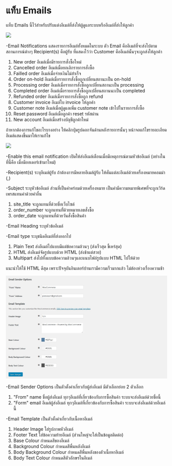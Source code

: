 # แท็บ Emails

แท็บ Emails นี้ไว้สำหรับปรับแต่งอีเมล์ที่ส่งให้ผู้ดูแลระบบหรืออีเมล์ที่ส่งให้ลูกค้า

![](blob:https://www.gitbook.com/298703f1-ef1c-4be1-9d30-5df8c28c65ac)

-Email Notifications แสดงรายการอีเมล์ทั้งหมดในระบบ ตัว Email คืออีเมล์ที่จะส่งไปตามสถานการณ์ต่างๆ Recipient\(s\) คือผู้รับ ที่แสดงไว้ว่า Customer คืออีเมล์นั้นๆจะถูกส่งให้ลูกค้า

1. New order อีเมล์เมื่อมีรายการสั่งซื้อใหม่
2. Cancelled order อีเมล์เมื่อยกเลิกรายการสั่งซื้อ
3. Failled order อีเมล์เมื่อจ่ายเงินไม่สำเร็จ
4. Order on-hold อีเมล์เมื่อรายการสั่งซื้อถูกเปลี่ยนสถานะเป็น on-hold
5. Processing order อีเมล์เมื่อรายการสั่งซื้อถูกเปลี่ยนสถานะเป็น processing
6. Completed order อีเมล์เมื่อรายการสั่งซื้อถูกเปลี่ยนสถานนะเป็น completed
7. Refunded order อีเมล์เมื่อรายการสั่งซื้อถูก refund
8. Customer invoice อีเมล์ใบ invoice ให้ลูกค้า
9. Customer note อีเมล์เมื่อผู้ดูแลเพิ่ม customer note เข้าไปในรายการสั่งซื้อ
10. Reset password อีเมล์เมื่อลูกค้า reset รหัสผ่าน
11. New account อีเมล์เมื่อสร้างบัญชีลูกค้าใหม่

ถ้าหากต้องการแก้ไขอะไรบางอย่าง ให้คลิกปุ่มรูปดอกจันด้านหลังรายการนั้นๆ หน้าจอแก้ไขรายละเอียดอีเมล์แสดงขึ้นมาให้เราแก้ไข

![](blob:https://www.gitbook.com/199b75b8-47d1-464a-875f-ea5e7e757be7)

-Enable this email notification เปิดให้ส่งอีเมล์เตือนเมื่อมีเหตุการณ์ตามหัวข้ออีเมล์ \(อย่างในที่นี้คือ เมื่อมีออเดอร์เข้ามาใหม่\)

-Recipient\(s\) ระบุอีเมล์ผู้รับ ถ้าต้องการมีหลายอีเมล์ผู้รับ ให้คั่นแต่ละอีเมล์ด้วยเครื่องหมายคอมม่า \(,\)

-Subject ระบุหัวข้ออีเมล์ ส่วนที่เป็นคำคร่อมด้วยเครื่องหมาย เป็นคำมีความหมายพิเศษที่จะถูกเวิร์ดเพรสแทนค่าด้วยคำอื่น

1. site\_title จะถูกแทนที่ด้วยชื่อเว็บไซต์
2. order\_number จะถูกแทนที่่ด้วยหมายเลขสั่งซื้อ
3. order\_date จะถูกแทนที่ด้วยวันสั่งซื้อสินค้า

-Email Heading ระบุหัวข้ออีเมล์

-Email type ระบุชนิดอีเมล์ที่ส่งออกไป

1. Plain Text ส่งอีเมล์ไปแบบมีแต่ข้อความล้วนๆ \(ส่งเร็วสุด ขี้เหร่สุด\)
2. HTML ส่งอีเมล์จัดรูปแบบด้วย HTML \(ส่งช้าแต่สวย\)
3. Multipart ส่งไปทั้งแบบข้อความล้วนๆและแนบไฟล์รูปแบบ HTML ไปให้ด้วย

แนะนำให้ใช้ HTML ดีสุด เพราะปัจจุบันอินเตอร์บ้านเรามีความเร็วมากแล้ว ไม่ต้องห่วงเรื่องความช้า

![](/assets/2017-02-03_11-10-01.jpg)

-Email Sender Options เป็นตัวตั้งค่าเกี่ยวกับผู้ส่งอีเมล์ มีตัวเลือกย่อย 2 ตัวเลือก

1. "From" name ชื่อผู้ส่งอีเมล์ ทุกๆอีเมล์ที่เกี่ยวข้องกับการซื้อสินค้า ระบบจะส่งอีเมล์ด้วยชื่อนี้
2. "Form" email อีเมล์ผู้ส่งอีเมล์  ทุกๆอีเมล์ที่เกี่ยวข้องกับการซื้อสินค้า ระบบจะส่งอีเมล์ด้วยอีเมล์นี้

-Email Template เป็นตัวตั้งค่าเกี่ยวกับเนื้อหาอีเมล์

1. Header Image ใส่รูปภาพหัวอีเมล์
2. Footer Text ใส่ข้อความท้ายอีเมล์ \(ส่วนใหญ่จะใส่เป็นข้อมูลติดต่อ\)
3. Base Colour กำหนดสีของอีเมล์
4. Background Colour กำหนดสีพื่นหลังอีเมล์
5. Body Background Colour กำหนดสีพื่นหลังของตัวเนื้อหาอีเมล์
6. Body Text Colour กำหนดสีตัวอักษรในอีเมล์



